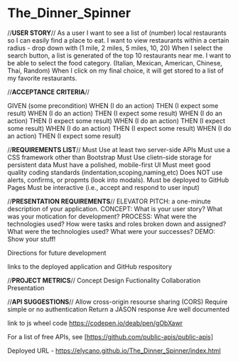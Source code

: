 # The_Dinner_Spinner

//**USER STORY**//
As a user I want to see a list of (number) local restaurants so I can easily find a place to eat.
I want to view restaurants within a certain radius - drop down with (1 mile, 2 miles, 5 miles, 10, 20)
When I select the search button, a list is generated of the top 10 restaurants near me.
I want to be able to select the food category. (Italian, Mexican, American, Chinese, Thai, Random)
When I click on my final choice, it will get stored to a list of my favorite restaurants.

//**ACCEPTANCE CRITERIA**//

GIVEN (some precondition)
WHEN (I do an action)
THEN (I expect some result)
WHEN (I do an action)
THEN (I expect some result)
WHEN (I do an action)
THEN (I expect some result)
WHEN (I do an action)
THEN (I expect some result)
WHEN (I do an action)
THEN (I expect some result)
WHEN (I do an action)
THEN (I expect some result)

//**REQUIREMENTS LIST**//
Must Use at least two server-side APIs
Must use a CSS framework other than Bootstrap
Must Use clietn-side storage for persistent data
Must have a polished, mobile-first UI
Must meet good quality coding standards (indentation,scoping,naming,etc)
Does NOT use alerts, confirms, or propmts (look into modals).
Must be deployed to GitHub Pages
Must be interactive (i.e., accept and respond to user input)

//**PRESENTATION REQUIREMENTS**//
ELEVATOR PITCH: a one-minute description of your application.
CONCEPT: What is your user story? What was your motication for development?
PROCESS: What were the technologies used? How were tasks and roles broken down and assigned?
What were the technologies used? What were your successes?
DEMO: Show your stuff!

Directions for future development

links to the deployed application and GitHub respository

//**PROJECT METRICS**//
Concept
Design
Fuctionality
Collaboration
Presentation

//**API SUGGESTIONS**//
Allow cross-origin resourse sharing (CORS)
Require simple or no authentication
Return a JASON response
Are well documented


link to js wheel code https://codepen.io/deab/pen/gObXawr


For a list of free APIs, see [https://github.com/public-apis/public-apis]

Deployed URL - https://elycano.github.io/The_Dinner_Spinner/index.html

